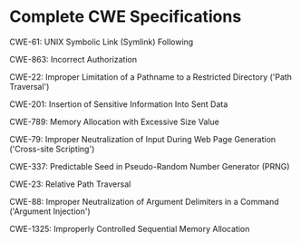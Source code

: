 

# Complete CWE Specifications

CWE-61: UNIX Symbolic Link (Symlink) Following

CWE-863: Incorrect Authorization

CWE-22: Improper Limitation of a Pathname to a Restricted Directory ('Path Traversal')

CWE-201: Insertion of Sensitive Information Into Sent Data

CWE-789: Memory Allocation with Excessive Size Value

CWE-79: Improper Neutralization of Input During Web Page Generation ('Cross-site Scripting')

CWE-337: Predictable Seed in Pseudo-Random Number Generator (PRNG)

CWE-23: Relative Path Traversal

CWE-88: Improper Neutralization of Argument Delimiters in a Command ('Argument Injection')

CWE-1325: Improperly Controlled Sequential Memory Allocation
